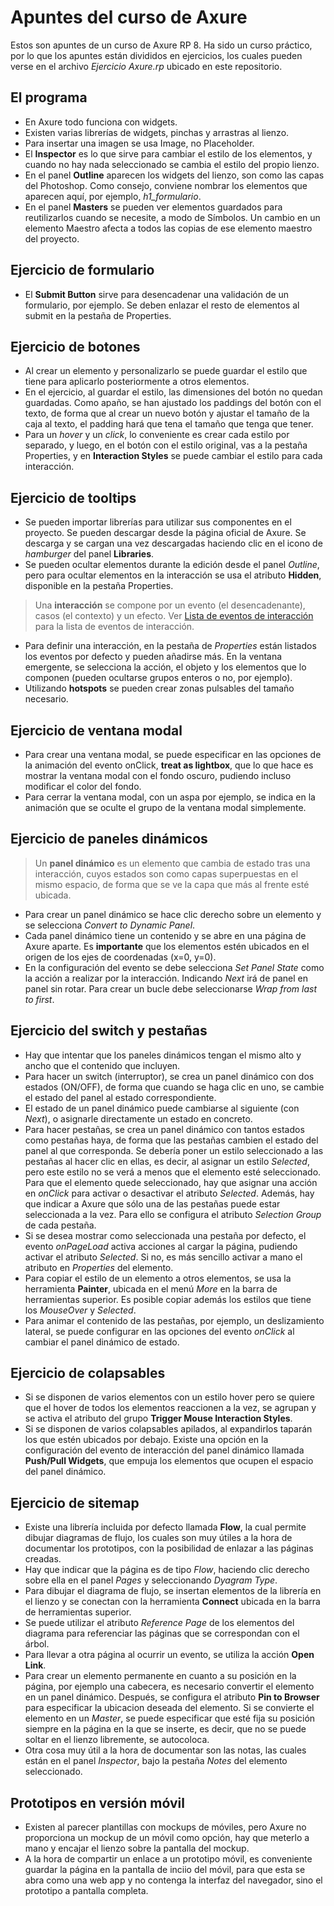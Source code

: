 # Apuntes del curso de Axure
Estos son apuntes de un curso de Axure RP 8. Ha sido un curso práctico, por lo que los apuntes están divididos en ejercicios, los cuales pueden verse en el archivo *Ejercicio Axure.rp* ubicado en este repositorio.

## El programa
- En Axure todo funciona con widgets.
- Existen varias librerías de widgets, pinchas y arrastras al lienzo.
- Para insertar una imagen se usa Image, no Placeholder.
- El **Inspector** es lo que sirve para cambiar el estilo de los elementos, y cuando no hay nada seleccionado se cambia el estilo del propio lienzo.
- En el panel **Outline** aparecen los widgets del lienzo, son como las capas del Photoshop. Como consejo, conviene nombrar los elementos que aparecen aquí, por ejemplo, *h1_formulario*.
- En el panel **Masters** se pueden ver elementos guardados para reutilizarlos cuando se necesite, a modo de Símbolos. Un cambio en un elemento Maestro afecta a todos las copias de ese elemento maestro del proyecto.

## Ejercicio de formulario
- El **Submit Button** sirve para desencadenar una validación de un formulario, por ejemplo. Se deben enlazar el resto de elementos al submit en la pestaña de Properties.

## Ejercicio de botones
- Al crear un elemento y personalizarlo se puede guardar el estilo que tiene para aplicarlo posteriormente a otros elementos.
- En el ejercicio, al guardar el estilo, las dimensiones del botón no quedan guardadas. Como apaño, se han ajustado los paddings del botón con el texto, de forma que al crear un nuevo botón y ajustar el tamaño de la caja al texto, el padding hará que tena el tamaño que tenga que tener.
- Para un *hover* y un *click*, lo conveniente es crear cada estilo por separado, y luego, en el botón con el estilo original, vas a la pestaña Properties, y en **Interaction Styles** se puede cambiar el estilo para cada interacción.

## Ejercicio de tooltips
- Se pueden importar librerías para utilizar sus componentes en el proyecto. Se pueden descargar desde la página oficial de Axure. Se descarga y se cargan una vez descargadas haciendo clic en el icono de *hamburger* del panel **Libraries**.
- Se pueden ocultar elementos durante la edición desde el panel *Outline*, pero para ocultar elementos en la interacción se usa el atributo **Hidden**, disponible en la pestaña Properties.
> Una **interacción** se compone por un evento (el desencadenante), casos (el contexto) y un efecto. Ver [Lista de eventos de interacción](https://www.axure.com/support/reference/interactions) para la lista de eventos de interacción.

- Para definir una interacción, en la pestaña de *Properties* están listados los eventos por defecto y pueden añadirse más. En la ventana emergente, se selecciona la acción, el objeto y los elementos que lo componen (pueden ocultarse grupos enteros o no, por ejemplo).
- Utilizando **hotspots** se pueden crear zonas pulsables del tamaño necesario.

## Ejercicio de ventana modal
- Para crear una ventana modal, se puede especificar en las opciones de la animación del evento onClick, **treat as lightbox**, que lo que hace es mostrar la ventana modal con el fondo oscuro, pudiendo incluso modificar el color del fondo.
- Para cerrar la ventana modal, con un aspa por ejemplo, se indica en la animación que se oculte el grupo de la ventana modal simplemente.

## Ejercicio de paneles dinámicos
> Un **panel dinámico** es un elemento que cambia de estado tras una interacción, cuyos estados son como capas superpuestas en el mismo espacio, de forma que se ve la capa que más al frente esté ubicada.

- Para crear un panel dinámico se hace clic derecho sobre un elemento y se selecciona *Convert to Dynamic Panel*.
- Cada panel dinámico tiene un contenido y se abre en una página de Axure aparte. Es **importante** que los elementos estén ubicados en el origen de los ejes de coordenadas (x=0, y=0).
- En la configuración del evento se debe selecciona *Set Panel State* como la acción a realizar por la interacción. Indicando *Next* irá de panel en panel sin rotar. Para crear un bucle debe seleccionarse *Wrap from last to first*.

## Ejercicio del switch y pestañas
- Hay que intentar que los paneles dinámicos tengan el mismo alto y ancho que el contenido que incluyen.
- Para hacer un switch (interruptor), se crea un panel dinámico con dos estados (ON/OFF), de forma que cuando se haga clic en uno, se cambie el estado del panel al estado correspondiente.
- El estado de un panel dinámico puede cambiarse al siguiente (con *Next*), o asignarle directamente un estado en concreto.
- Para hacer pestañas, se crea un panel dinámico con tantos estados como pestañas haya, de forma que las pestañas cambien el estado del panel al que corresponda. Se debería poner un estilo seleccionado a las pestañas al hacer clic en ellas, es decir, al asignar un estilo *Selected*, pero este estilo no se verá a menos que el elemento esté seleccionado. Para que el elemento quede seleccionado, hay que asignar una acción en *onClick* para activar o desactivar el atributo *Selected*. Además, hay que indicar a Axure que sólo una de las pestañas puede estar seleccionada a la vez. Para ello se configura el atributo *Selection Group* de cada pestaña.
- Si se desea mostrar como seleccionada una pestaña por defecto, el evento *onPageLoad* activa acciones al cargar la página, pudiendo activar el atributo *Selected*. Si no, es más sencillo activar a mano el atributo en *Properties* del elemento.
- Para copiar el estilo de un elemento a otros elementos, se usa la herramienta **Painter**, ubicada en el menú *More* en la barra de herramientas superior. Es posible copiar además los estilos que tiene los *MouseOver* y *Selected*.  
- Para animar el contenido de las pestañas, por ejemplo, un deslizamiento lateral, se puede configurar en las opciones del evento *onClick* al cambiar el panel dinámico de estado.

## Ejercicio de colapsables
- Si se disponen de varios elementos con un estilo hover pero se quiere que el hover de todos los elementos reaccionen a la vez, se agrupan y se activa el atributo del grupo **Trigger Mouse Interaction Styles**.
- Si se disponen de varios colapsables apilados, al expandirlos taparán los que estén ubicados por debajo. Existe una opción en la configuración del evento de interacción del panel dinámico llamada **Push/Pull Widgets**, que empuja los elementos que ocupen el espacio del panel dinámico.

## Ejercicio de sitemap
- Existe una librería incluida por defecto llamada **Flow**, la cual permite dibujar diagramas de flujo, los cuales son muy útiles a la hora de documentar los prototipos, con la posibilidad de enlazar a las páginas creadas.
- Hay que indicar que la página es de tipo *Flow*, haciendo clic derecho sobre ella en el panel *Pages* y seleccionando *Dyagram Type*.
- Para dibujar el diagrama de flujo, se insertan elementos de la librería en el lienzo y se conectan con la herramienta **Connect** ubicada en la barra de herramientas superior.
- Se puede utilizar el atributo *Reference Page* de los elementos del diagrama para referenciar las páginas que se correspondan con el árbol.
- Para llevar a otra página al ocurrir un evento, se utiliza la acción **Open Link**.
- Para crear un elemento permanente en cuanto a su posición en la página, por ejemplo una cabecera, es necesario convertir el elemento en un panel dinámico. Después, se configura el atributo **Pin to Browser** para especificar la ubicacion deseada del elemento. Si se convierte el elemento en un *Master*, se puede especificar que esté fija su posición siempre en la página en la que se inserte, es decir, que no se puede soltar en el lienzo libremente, se autocoloca.
- Otra cosa muy útil a la hora de documentar son las notas, las cuales están en el panel *Inspector*, bajo la pestaña *Notes* del elemento seleccionado.

## Prototipos en versión móvil
- Existen al parecer plantillas con mockups de móviles, pero Axure no proporciona un mockup de un móvil como opción, hay que meterlo a mano y encajar el lienzo sobre la pantalla del mockup.
- A la hora de compartir un enlace a un prototipo móvil, es conveniente guardar la página en la pantalla de inciio del móvil, para que esta se abra como una web app y no contenga la interfaz del navegador, sino el prototipo a pantalla completa. 
